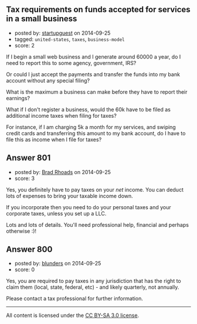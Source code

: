 ## Tax requirements on funds accepted for services in a small business

- posted by: [startupguest](https://stackexchange.com/users/5085235/startupguest) on 2014-09-25
- tagged: `united-states`, `taxes`, `business-model`
- score: 2

If I begin a small web business and I generate around 60000 a year, do I need to report this to some agency, government, IRS? 

Or could I just accept the payments and transfer the funds into my bank account without any special filing?

What is the maximum a business can make before they have to report their earnings? 

What if I don't register a business, would the 60k have to be filed as additional income taxes when filing for taxes?

For instance, if I am charging 5k a month for my services, and swiping credit cards and transferring this amount to my bank account, do I have to file this as income when I file for taxes?


## Answer 801

- posted by: [Brad Rhoads](https://stackexchange.com/users/42121/brad-rhoads) on 2014-09-25
- score: 3

Yes, you definitely have to pay taxes on your *net* income. You can deduct lots of expenses to bring your taxable income down. 

If you incorporate then you need to do your personal taxes and your corporate taxes, unless you set up a LLC.

Lots and lots of details. You'll need professional help, financial and perhaps otherwise :)!


## Answer 800

- posted by: [blunders](https://stackexchange.com/users/216182/blunders) on 2014-09-25
- score: 0

Yes, you are required to pay taxes in any jurisdiction that has the right to claim them (local, state, federal, etc) - and likely quarterly, not annually.

Please contact a tax professional for further information.



---

All content is licensed under the [CC BY-SA 3.0 license](https://creativecommons.org/licenses/by-sa/3.0/).
